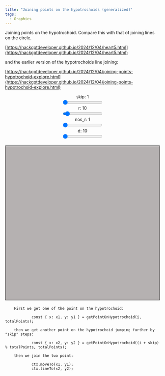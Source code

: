 ```yaml
---
title: "Joining points on the hypotrochoids (generalized)"
tags:
  - Graphics
---
```


Joining points on the hypotrochoid.   Compare this with that of joining lines on the circle.

[https://hackgptdeveloper.github.io/2024/12/04/heart5.html](https://hackgptdeveloper.github.io/2024/12/04/heart5.html)

and the earlier version of the hypotrochoids line joining:

[https://hackgptdeveloper.github.io/2024/12/04/joining-points-hypotrochoid-explore.html](https://hackgptdeveloper.github.io/2024/12/04/joining-points-hypotrochoid-explore.html)

<style>
    canvas {
        border: 1px solid black;
        background-color: #b5b1b1;
        display: block;
        margin: 20px auto;
    }
    .controls {
        display: flex;
        justify-content: center;
        margin: 10px 0;
    }
    .slider-container {
        margin: 0 10px;
        text-align: center;
    }
</style>
<div class="controls">
    <div class="slider-container">
        <label for="skip-slider">skip: <span id="skip-value">1</span></label><br>
        <input type="range" id="skip-slider" min="1" max="160" value="1" step="1"><br>
        <label for="r-slider">r: <span id="r-value">10</span></label><br>
        <input type="range" id="r-slider" min="1" max="160" value="10" step="10"><br>
        <label for="nos_r-slider">nos_r: <span id="nos_r-value">1</span></label><br>
        <input type="range" id="nos_r-slider" min="1" max="20" value="1" step="1"><br>
        <label for="d-slider">d: <span id="d-value">10</span></label><br>
        <input type="range" id="d-slider" min="10" max="200" value="10" step="10"><br>
    </div>
</div>
<canvas id="heartCanvas" width="600" height="600"></canvas>
<script> 
    const canvas = document.getElementById('heartCanvas');
    const ctx = canvas.getContext('2d');
    const width = canvas.width;
    const height = canvas.height;

    const centerX = width / 2;
    const centerY = height / 2;
    const totalPoints = 160; // Total points around the circle

    // Get sliders and display elements
    const skipSlider = document.getElementById('skip-slider');
    const skipValueDisplay = document.getElementById('skip-value');
    const rSlider = document.getElementById('r-slider');
    const rValueDisplay = document.getElementById('r-value');
    const nos_rSlider = document.getElementById('nos_r-slider');
    const nos_rValueDisplay = document.getElementById('nos_r-value');
    const dSlider = document.getElementById('d-slider');
    const dValueDisplay = document.getElementById('d-value');

    // Update display and values dynamically
    let skip = parseInt(skipSlider.value);
    let r = parseInt(rSlider.value);
    let nos_r = parseInt(nos_rSlider.value);
    let d = parseInt(dSlider.value);
    let R = nos_r * r;
    //let numLines = f1*150;
    //let delta = (1 / numLines) * 2 * Math.PI;

    skipSlider.addEventListener('input', () => {
        skip = parseInt(skipSlider.value);
        skipValueDisplay.textContent = skip;
    	drawHeartLines();
    });

    rSlider.addEventListener('input', () => {
        r = parseInt(rSlider.value);
        rValueDisplay.textContent = r;
    	drawHeartLines();
    });

    nos_rSlider.addEventListener('input', () => {
        nos_r = parseInt(nos_rSlider.value);
	R = nos_r * r;
        nos_rValueDisplay.textContent = nos_r;
    	drawHeartLines();
    });

    dSlider.addEventListener('input', () => {
        d = parseInt(dSlider.value);
        dValueDisplay.textContent = d;
    	drawHeartLines();
    });

    Math.gcd = function(a, b) {
     	return b ? Math.gcd(b, a % b) : Math.abs(a);
    };

    // Function to calculate the position of points around the circle
    function getPointOnHypotrochoid(index, totalPoints) {
        const t = (2 * Math.PI * r / Math.gcd(R, r) * index) / totalPoints;

        const x = centerX + (R - r) * Math.cos(t) + d * Math.cos(((R - r) / r) * t);
        const y = centerY + (R - r) * Math.sin(t) - d * Math.sin(((R - r) / r) * t);

        return { x, y };
    }

    // Draw the numbered points and connect them with lines
    function drawHeartLines() {
        ctx.clearRect(0, 0, width, height); // Clear the canvas

        // Draw the circle points
        ctx.fillStyle = "black";
        for (let i = 0; i < totalPoints; i++) {
            const { x, y } = getPointOnHypotrochoid(i, totalPoints);
            ctx.beginPath();
            ctx.arc(x, y, 3, 0, 2 * Math.PI);
            ctx.fill();
            ctx.fillText(i, x + 5, y + 5); // Label the points with numbers
        }

        // Draw the connecting lines
        for (let i = 0; i < totalPoints; i++) {
            const { x: x1, y: y1 } = getPointOnHypotrochoid(i, totalPoints);
            const { x: x2, y: y2 } = getPointOnHypotrochoid((i + skip) % totalPoints, totalPoints);
            
            ctx.beginPath();
            ctx.moveTo(x1, y1);
            
            // Use different colors for different regions (as per the original image)
            if (i < totalPoints / 2) {
                ctx.strokeStyle = 'blue';
            } else {
                ctx.strokeStyle = 'red';
            }
            
            ctx.lineTo(x2, y2);
            ctx.stroke();
        }
    }
    drawHeartLines();
</script>


```
	First we get one of the point on the hypotrochoid:

            const { x: x1, y: y1 } = getPointOnHypotrochoid(i, totalPoints);

	then we get another point on the hypotrochoid jumping further by "skip" steps:

            const { x: x2, y: y2 } = getPointOnHypotrochoid((i + skip) % totalPoints, totalPoints);

	then we join the two point:

            ctx.moveTo(x1, y1);
            ctx.lineTo(x2, y2);
```
